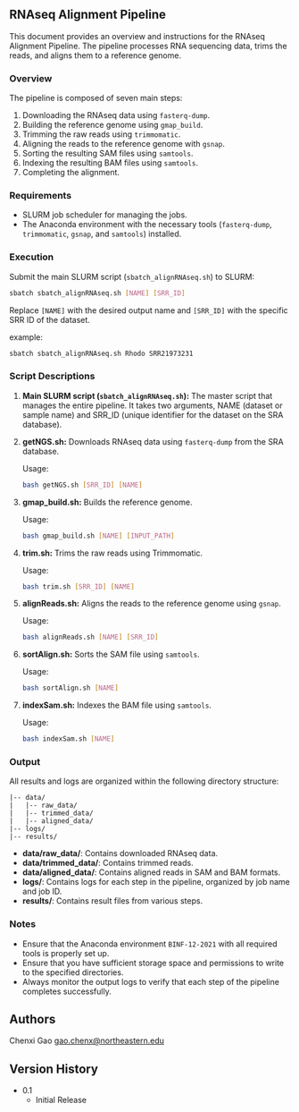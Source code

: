 ## RNAseq Alignment Pipeline

This document provides an overview and instructions for the RNAseq Alignment Pipeline. The pipeline processes RNA sequencing data, trims the reads, and aligns them to a reference genome.

### Overview

The pipeline is composed of seven main steps:
1. Downloading the RNAseq data using `fasterq-dump`.
2. Building the reference genome using `gmap_build`.
3. Trimming the raw reads using `trimmomatic`.
4. Aligning the reads to the reference genome with `gsnap`.
5. Sorting the resulting SAM files using `samtools`.
6. Indexing the resulting BAM files using `samtools`.
7. Completing the alignment.

### Requirements

- SLURM job scheduler for managing the jobs.
- The Anaconda environment with the necessary tools (`fasterq-dump`, `trimmomatic`, `gsnap`, and `samtools`) installed.

### Execution

Submit the main SLURM script (`sbatch_alignRNAseq.sh`) to SLURM:

```bash
sbatch sbatch_alignRNAseq.sh [NAME] [SRR_ID]
```

Replace `[NAME]` with the desired output name and `[SRR_ID]` with the specific SRR ID of the dataset.

example:
```bash
sbatch sbatch_alignRNAseq.sh Rhodo SRR21973231
```

### Script Descriptions

1. **Main SLURM script (`sbatch_alignRNAseq.sh`):** The master script that manages the entire pipeline. It takes two arguments, NAME (dataset or sample name) and SRR_ID (unique identifier for the dataset on the SRA database).

2. **getNGS.sh:** Downloads RNAseq data using `fasterq-dump` from the SRA database.

   Usage:
   ```bash
   bash getNGS.sh [SRR_ID] [NAME]
   ```

3. **gmap_build.sh:** Builds the reference genome.

   Usage:
   ```bash
   bash gmap_build.sh [NAME] [INPUT_PATH]
   ```

4. **trim.sh:** Trims the raw reads using Trimmomatic.

   Usage:
   ```bash
   bash trim.sh [SRR_ID] [NAME]
   ```

5. **alignReads.sh:** Aligns the reads to the reference genome using `gsnap`.

   Usage:
   ```bash
   bash alignReads.sh [NAME] [SRR_ID]
   ```

6. **sortAlign.sh:** Sorts the SAM file using `samtools`.

   Usage:
   ```bash
   bash sortAlign.sh [NAME]
   ```

7. **indexSam.sh:** Indexes the BAM file using `samtools`.

   Usage:
   ```bash
   bash indexSam.sh [NAME]
   ```

### Output

All results and logs are organized within the following directory structure:

```
|-- data/
|   |-- raw_data/
|   |-- trimmed_data/
|   |-- aligned_data/
|-- logs/
|-- results/
```

- **data/raw_data/**: Contains downloaded RNAseq data.
- **data/trimmed_data/**: Contains trimmed reads.
- **data/aligned_data/**: Contains aligned reads in SAM and BAM formats.
- **logs/**: Contains logs for each step in the pipeline, organized by job name and job ID.
- **results/**: Contains result files from various steps.

### Notes

- Ensure that the Anaconda environment `BINF-12-2021` with all required tools is properly set up.
- Ensure that you have sufficient storage space and permissions to write to the specified directories.
- Always monitor the output logs to verify that each step of the pipeline completes successfully.

## Authors

Chenxi Gao
gao.chenx@northeastern.edu

## Version History

* 0.1
    * Initial Release
